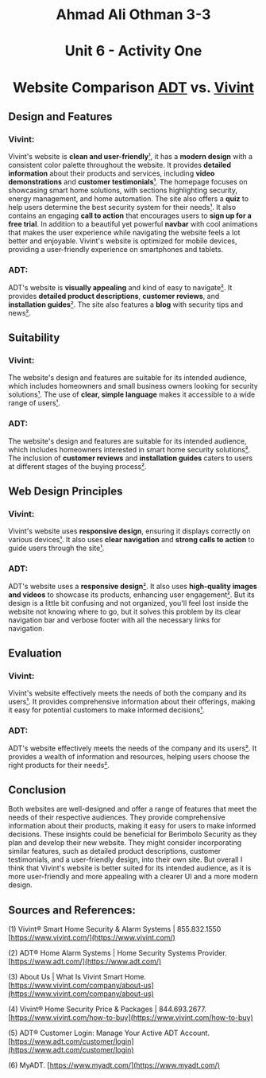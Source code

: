 <center>

# Ahmad Ali Othman 3-3

# Unit 6 - Activity One

# Website Comparison [ADT](https://www.adt.com/) vs. [Vivint](https://www.vivint.com/)

</center>

## Design and Features

### Vivint:

Vivint's website is **clean and user-friendly**[¹](#sources-and-references), it has a **modern design** with a consistent color palette throughout the website. It provides **detailed information** about their products and services, including **video demonstrations** and **customer testimonials**[¹](#sources-and-references). The homepage focuses on showcasing smart home solutions, with sections highlighting security, energy management, and home automation. The site also offers a **quiz** to help users determine the best security system for their needs[¹](#sources-and-references). It also contains an engaging **call to action** that encourages users to **sign up for a free trial**. In addition to a beautiful yet powerful **navbar** with cool animations that makes the user experience while navigating the website feels a lot better and enjoyable. Vivint's website is optimized for mobile devices, providing a user-friendly experience on smartphones and tablets.

### ADT:

ADT's website is **visually appealing** and kind of easy to navigate[²](#sources-and-references). It provides **detailed product descriptions**, **customer reviews**, and **installation guides**[²](#sources-and-references). The site also features a **blog** with security tips and news[²](#sources-and-references).

## Suitability

### Vivint:

The website's design and features are suitable for its intended audience, which includes homeowners and small business owners looking for security solutions[¹](#sources-and-references). The use of **clear, simple language** makes it accessible to a wide range of users[¹](#sources-and-references).

### ADT:

The website's design and features are suitable for its intended audience, which includes homeowners interested in smart home security solutions[²](#sources-and-references). The inclusion of **customer reviews** and **installation guides** caters to users at different stages of the buying process[²](#sources-and-references).

## Web Design Principles

### Vivint:

Vivint's website uses **responsive design**, ensuring it displays correctly on various devices[¹](#sources-and-references). It also uses **clear navigation** and **strong calls to action** to guide users through the site[¹](#sources-and-references).

### ADT:

ADT's website uses a **responsive design**[²](#sources-and-references). It also uses **high-quality images and videos** to showcase its products, enhancing user engagement[²](#sources-and-references). But its design is a little bit confusing and not organized, you'll feel lost inside the website not knowing where to go, but it solves this problem by its clear navigation bar and verbose footer with all the necessary links for navigation.

## Evaluation

### Vivint:

Vivint's website effectively meets the needs of both the company and its users[¹](#sources-and-references). It provides comprehensive information about their offerings, making it easy for potential customers to make informed decisions[¹](#sources-and-references).

### ADT:

ADT's website effectively meets the needs of the company and its users[²](#sources-and-references). It provides a wealth of information and resources, helping users choose the right products for their needs[²](#sources-and-references).

## Conclusion

Both websites are well-designed and offer a range of features that meet the needs of their respective audiences. They provide comprehensive information about their products, making it easy for users to make informed decisions. These insights could be beneficial for Berimbolo Security as they plan and develop their new website. They might consider incorporating similar features, such as detailed product descriptions, customer testimonials, and a user-friendly design, into their own site. But overall I think that Vivint's website is better suited for its intended audience, as it is more user-friendly and more appealing with a clearer UI and a more modern design.

## Sources and References:

(1) Vivint® Smart Home Security & Alarm Systems | 855.832.1550
[https://www.vivint.com/](https://www.vivint.com/)

(2) ADT® Home Alarm Systems | Home Security Systems Provider.
[https://www.adt.com/](https://www.adt.com/)

(3) About Us | What Is Vivint Smart Home.
[https://www.vivint.com/company/about-us](https://www.vivint.com/company/about-us)

(4) Vivint®️ Home Security Price & Packages | 844.693.2677.
[https://www.vivint.com/how-to-buy](https://www.vivint.com/how-to-buy)

(5) ADT® Customer Login: Manage Your Active ADT Account.
[https://www.adt.com/customer/login](https://www.adt.com/customer/login)

(6) MyADT.
[https://www.myadt.com/](https://www.myadt.com/)
